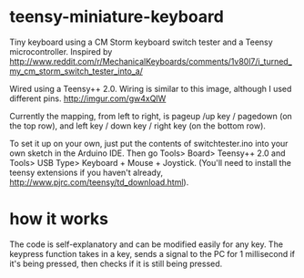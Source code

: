 teensy-miniature-keyboard
=========================

Tiny keyboard using a CM Storm keyboard switch tester and a Teensy microcontroller. Inspired by http://www.reddit.com/r/MechanicalKeyboards/comments/1v80l7/i_turned_my_cm_storm_switch_tester_into_a/

Wired using a Teensy++ 2.0. Wiring is similar to this image, although I used different pins. http://imgur.com/gw4xQIW

Currently the mapping, from left to right, is pageup /up key / pagedown (on the top row), and left key / down key / right key (on the bottom row).

To set it up on your own, just put the contents of switchtester.ino into your own sketch in the Arduino IDE. Then go Tools> Board> Teensy++ 2.0 and Tools> USB Type> Keyboard + Mouse + Joystick. (You'll need to install the teensy extensions if you haven't already, http://www.pjrc.com/teensy/td_download.html).

how it works
============

The code is self-explanatory and can be modified easily for any key. The keypress function takes in a key, sends a signal to the PC for 1 millisecond if it's being pressed, then checks if it is still being pressed.
